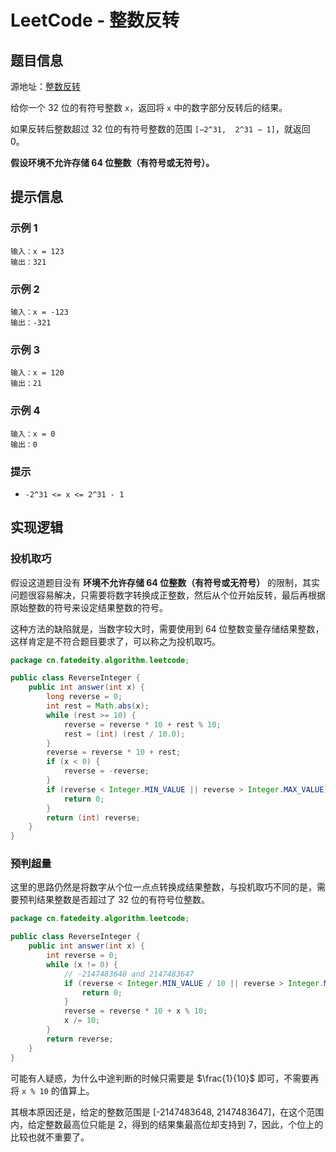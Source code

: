 # LeetCode - 整数反转


<!--more-->

## 题目信息

源地址：[整数反转](https://leetcode.cn/problems/reverse-integer/)

给你一个 32 位的有符号整数 `x`，返回将 `x` 中的数字部分反转后的结果。

如果反转后整数超过 32 位的有符号整数的范围 `[−2^31,  2^31 − 1]`，就返回 0。

**假设环境不允许存储 64 位整数（有符号或无符号）。**

## 提示信息

### 示例 1

```
输入：x = 123
输出：321
```

### 示例 2

```
输入：x = -123
输出：-321
```

### 示例 3

```
输入：x = 120
输出：21
```

### 示例 4

```
输入：x = 0
输出：0
```

### 提示

- `-2^31 <= x <= 2^31 - 1`

## 实现逻辑

### 投机取巧

假设这道题目没有 **环境不允许存储 64 位整数（有符号或无符号）** 的限制，其实问题很容易解决，只需要将数字转换成正整数，然后从个位开始反转，最后再根据原始整数的符号来设定结果整数的符号。

这种方法的缺陷就是，当数字较大时，需要使用到 64 位整数变量存储结果整数，这样肯定是不符合题目要求了，可以称之为投机取巧。

```java
package cn.fatedeity.algorithm.leetcode;

public class ReverseInteger {
    public int answer(int x) {
        long reverse = 0;
        int rest = Math.abs(x);
        while (rest >= 10) {
            reverse = reverse * 10 + rest % 10;
            rest = (int) (rest / 10.0);
        }
        reverse = reverse * 10 + rest;
        if (x < 0) {
            reverse = -reverse;
        }
        if (reverse < Integer.MIN_VALUE || reverse > Integer.MAX_VALUE) {
            return 0;
        }
        return (int) reverse;
    }
}
```

### 预判超量

这里的思路仍然是将数字从个位一点点转换成结果整数，与投机取巧不同的是，需要预判结果整数是否超过了 32 位的有符号位整数。

```java
package cn.fatedeity.algorithm.leetcode;

public class ReverseInteger {
    public int answer(int x) {
        int reverse = 0;
        while (x != 0) {
            // -2147483648 and 2147483647
            if (reverse < Integer.MIN_VALUE / 10 || reverse > Integer.MAX_VALUE / 10) {
                return 0;
            }
            reverse = reverse * 10 + x % 10;
            x /= 10;
        }
        return reverse;
    }
}
```

可能有人疑惑，为什么中途判断的时候只需要是 $\frac{1}{10}$ 即可，不需要再将 `x % 10` 的值算上。

其根本原因还是，给定的整数范围是 [-2147483648, 2147483647]，在这个范围内，给定整数最高位只能是 2，得到的结果集最高位却支持到 7，因此，个位上的比较也就不重要了。

